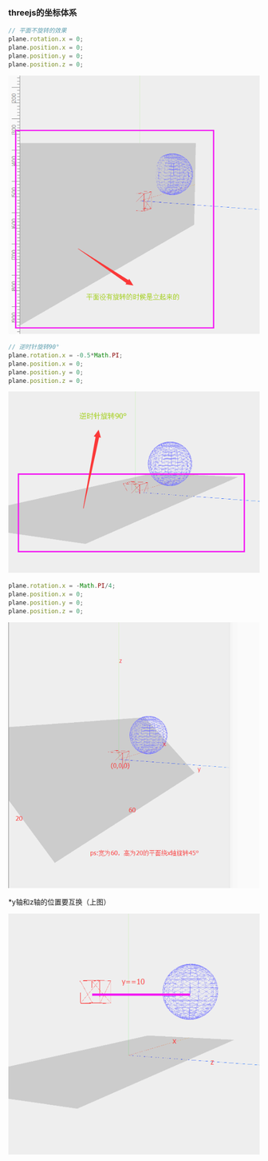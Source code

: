 ### threejs的坐标体系

```javascript
// 平面不旋转的效果
plane.rotation.x = 0;
plane.position.x = 0;
plane.position.y = 0;
plane.position.z = 0;
```

![](/assets/three123.png)

```javascript
// 逆时针旋转90°
plane.rotation.x = -0.5*Math.PI;
plane.position.x = 0;
plane.position.y = 0;
plane.position.z = 0;
```

![](/assets/three就是24.png)

```javascript
plane.rotation.x = -Math.PI/4;
plane.position.x = 0;
plane.position.y = 0;
plane.position.z = 0;
```

![](/assets/threejs141.png)

\*y轴和z轴的位置要互换（上图）

![](/assets/three就是2312.png)

